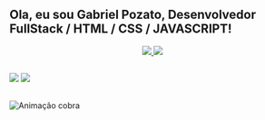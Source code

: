 ## Ola, eu sou Gabriel Pozato, Desenvolvedor FullStack / HTML / CSS / JAVASCRIPT!
 
 <div align="center">
  <a href="https://github.com/GPozato">
 <img altura="150em" src="https://github-readme-stats.vercel.app/api?username=GPozato&show_icons=true&theme=dracula&include_all_commits=true&count_private=true"/>
 <img altura="150em" src="https://github-readme-stats.vercel.app/api/top-langs/?username=GPozato&layout=compact&langs_count=7&theme=dracula"/>
</div>
  
  ##
  
<div>

  <a href="https://www.linkedin.com/in/gpozato/" target="_blank"><img src="https://img.shields.io/badge/-LinkedIn-%230077B5?style=for-the-badge&logo=linkedin&logoColor=white"   target="_blank"></a>
  <a href="https://www.facebook.com/gpozato/" target="_blank"><img src="https://img.shields.io/badge/Facebook-1877F2?style=for-the-badge&logo=facebook&logoColor=white" target="_blank"></a>
 
 ##
 
 ![Animação cobra](https://github.com/GPozato/GPozato/blob/output/github-contribution-grid-snake.svg)
</div>
